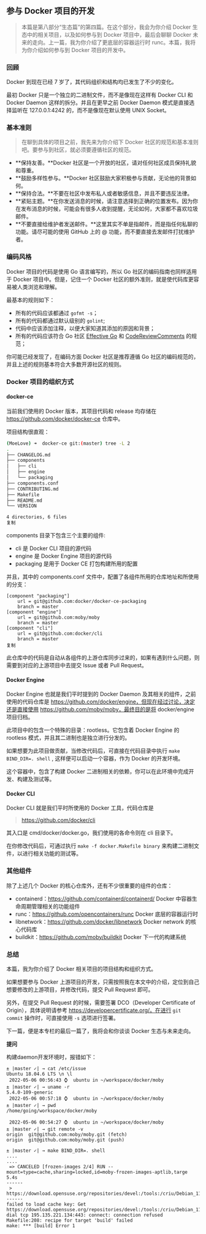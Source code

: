 ## 参与 Docker 项目的开发

> 本篇是第八部分“生态篇”的第四篇。在这个部分，我会为你介绍 Docker 生态中的相关项目，以及如何参与到 Docker 项目中，最后会聊聊 Docker 未来的走向。上一篇，我为你介绍了更底层的容器运行时 runc。本篇，我将为你介绍如何参与到 Docker 项目的开发中。

### 回顾

Docker 到现在已经 7 岁了，其代码组织和结构均已发生了不少的变化。

最初 Docker 只是一个独立的二进制文件，而不是像现在这样有 Docker CLI 和 Docker Daemon 这样的拆分。并且在更早之前 Docker Daemon 模式是直接选择监听在 127.0.0.1:4242 的，而不是像现在默认使用 UNIX Socket。

### 基本准则

> 在聊到具体的项目之前，我先来为你介绍下 Docker 社区的规范和基本准则吧。要参与到社区，就必须要遵循社区的规范。

- **保持友善。**Docker 社区是一个开放的社区，请对任何社区成员保持礼貌和尊重。
- **鼓励多样性参与。**Docker 社区鼓励大家积极参与贡献，无论他的背景如何。
- **保持合法。**不要在社区中发布私人或者敏感信息，并且不要违反法律。
- **紧贴主题。**在你发送消息的时候，请注意选择到正确的位置发布。因为你在发布消息的时候，可能会有很多人收到提醒，无论如何，大家都不喜欢垃圾邮件。
- **不要直接给维护者发送邮件。**这里其实不单是指邮件，而是指任何私聊的功能。请尽可能的使用 GitHub 上的 @ 功能，而不要直接去发邮件打扰维护者。

### 编码风格

Docker 项目的代码是使用 Go 语言编写的，所以 Go 社区的编码指南也同样适用于 Docker 项目中。但是，记住一个 Docker 社区的额外准则，就是使代码库更容易被人类浏览和理解。

最基本的规则如下：

- 所有的代码应该都通过 `gofmt -s`；
- 所有的代码都通过默认级别的 `golint`;
- 代码中应该添加注释，以便大家知道其添加的原因和背景；
- 所有的代码应该符合 Go 社区 [Effective Go](https://golang.org/doc/effective_go.html) 和 [CodeReviewComments](https://github.com/golang/go/wiki/CodeReviewComments) 的规范；

你可能已经发现了，在编码方面 Docker 社区是推荐遵循 Go 社区的编码规范的，并且上述的规则基本符合大多数开源社区的规则。

### Docker 项目的组织方式

#### **docker-ce**

当前我们使用的 Docker 版本，其项目代码和 release 均存储在 https://github.com/docker/docker-ce 仓库中。

项目结构很直观：

```sh
(MoeLove) ➜  docker-ce git:(master) tree -L 2
.
├── CHANGELOG.md
├── components
│   ├── cli
│   ├── engine
│   └── packaging
├── components.conf
├── CONTRIBUTING.md
├── Makefile
├── README.md
└── VERSION

4 directories, 6 files
复制
```

components 目录下包含三个主要的组件:

- cli 是 Docker CLI 项目的源代码
- engine 是 Docker Engine 项目的源代码
- packaging 是用于 Docker CE 打包构建所用的配置

并且，其中的 components.conf 文件中，配置了各组件所用的仓库地址和所使用的分支：

```shell
[component "packaging"]
    url = git@github.com:docker/docker-ce-packaging
    branch = master
[component "engine"]
    url = git@github.com:moby/moby
    branch = master
[component "cli"]
    url = git@github.com:docker/cli
    branch = master
复制
```

此仓库中的代码是自动从各组件的上游仓库同步过来的，如果有遇到什么问题，则需要到对应的上游项目中去提交 Issue 或者 Pull Request。

#### **Docker Engine**

Docker Engine 也就是我们平时提到的 Docker Daemon 及其相关的组件，之前使用的代码仓库是 https://github.com/docker/engine，但现在经过讨论，决定还是直接使用 https://github.com/moby/moby，最终目的是将 docker/engine 项目归档。

此项目中的包含一个特殊的目录：rootless。它包含着 Docker Engine 的 rootless 模式，并且其二进制也是独立进行分发的。

如果想要为此项目做贡献，当修改代码后，可直接在代码目录中执行 `make BIND_DIR=. shell` , 这样便可以启动一个容器，作为 Docker 的开发环境。

这个容器中，包含了构建 Docker 二进制相关的依赖，你可以在此环境中完成开发、构建及测试等。

#### **Docker CLI**

Docker CLI 就是我们平时所使用的 Docker 工具，代码仓库是

> https://github.com/docker/cli

其入口是 cmd/docker/docker.go，我们使用的各命令则在 cli 目录下。

在你修改代码后，可通过执行 `make -f docker.Makefile binary` 来构建二进制文件，以进行相关功能的测试等。

### 其他组件

除了上述几个 Docker 的核心仓库外，还有不少很重要的组件的仓库：

- containerd：https://github.com/containerd/containerd/ Docker 中容器生命周期管理相关的功能组件
- runc：https://github.com/opencontainers/runc Docker 底层的容器运行时
- libnetwork：https://github.com/docker/libnetwork Docker network 的核心代码库
- buildkit：https://github.com/moby/buildkit Docker 下一代的构建系统

### 总结

本篇，我为你介绍了 Docker 相关项目的项目结构和组织方式。

如果想要参与 Docker 上游项目的开发，只需按照我在本文中的介绍，定位到自己想要修改的上游项目，并修改代码，提交 Pull Request 即可。

另外，在提交 Pull Request 的时候，需要签署 DCO（Developer Certificate of Origin），具体说明请参考 https://developercertificate.org/。在进行 `git commit` 操作时，可直接使用 `-s` 选项进行签署。

下一篇，便是本专栏的最后一篇了，我将会和你谈谈 Docker 生态与未来走向。

**提问**

构建daemon开发环境时，报错如下：

```shell
± |master ✓| → cat /etc/issue
Ubuntu 18.04.6 LTS \n \l
 2022-05-06 00:56:43 ⌚  ubuntu in ~/workspace/docker/moby
± |master ✓| → uname -r
5.4.0-109-generic
 2022-05-06 00:57:18 ⌚  ubuntu in ~/workspace/docker/moby
± |master ✓| → pwd
/home/going/workspace/docker/moby

 2022-05-06 00:54:27 ⌚  ubuntu in ~/workspace/docker/moby
± |master ✓| → git remote -v
origin  git@github.com:moby/moby.git (fetch)
origin  git@github.com:moby/moby.git (push)

± |master ✓| → make BIND_DIR=. shell
....
....
 => CANCELED [frozen-images 2/4] RUN --mount=type=cache,sharing=locked,id=moby-frozen-images-aptlib,targe  5.4s
------
 > https://download.opensuse.org/repositories/devel:/tools:/criu/Debian_11/Release.key:
------
failed to load cache key: Get https://download.opensuse.org/repositories/devel:/tools:/criu/Debian_11/Release.key: dial tcp 195.135.221.134:443: connect: connection refused
Makefile:208: recipe for target 'build' failed
make: *** [build] Error 1
```

